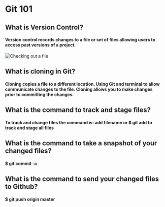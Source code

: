 # Git 101

## What is Version Control?

#### Version control records changes to a file or set of files allowing users to access past versions of a project. 

![Checking out a file](https://images.unsplash.com/photo-1614849963640-9cc74b2a826f?ixlib=rb-4.0.3&ixid=M3wxMjA3fDB8MHxzZWFyY2h8M3x8bGlicmFyeSUyMGJvb2tzfGVufDB8fDB8fHwy&auto=format&fit=crop&w=600&q=60)

## What is cloning in Git?

#### Cloning copies a file to a different location. Using Git and terminal to allow communicate changes to the file. Cloning allows you to make changes prior to committing the changes.

## What is the command to track and stage files?

#### To track and change files the command is: add filename or $ git add to track and stage all files

## What is the command to take a snapshot of your changed files?

#### $ git commit -a

## What is the command to send your changed files to Github?

#### $ git push origin master
